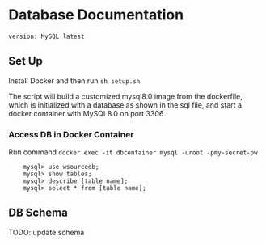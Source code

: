 # Database Documentation

```
version: MySQL latest
```

## Set Up

Install Docker and then run `sh setup.sh`.

The script will build a customized mysql8.0 image from the dockerfile, which is initialized with a database as shown in the sql file, and start a docker container with MySQL8.0 on port 3306.

### Access DB in Docker Container

Run command `docker exec -it dbcontainer mysql -uroot -pmy-secret-pw`

```
    mysql> use wsourcedb;
    mysql> show tables;
    mysql> describe [table name];
    mysql> select * from [table name];
```

## DB Schema

TODO: update schema
